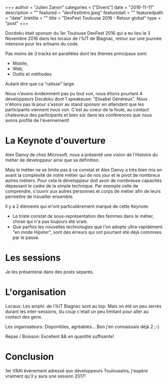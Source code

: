+++
author = "Julien Zanon"
categories = ["Divers"]
date = "2016-11-11"
description = ""
featured = "devFestIntro.jpeg"
featuredalt = ""
featuredpath = "date"
linktitle = ""
title = "DevFest Toulouse 2016 - Retour global"
type = "post"
+++

Docdoku était sponsor du 1er Toulouse DevFest 2016 qui a eu lieu le 3 Novembre 2016 dans les locaux de l'IUT de Blagnac,
retour sur une journée intensive pour les artisans du code.

Pas moins de 3 tracks en parallèles dont les thèmes principaux sont:

* Mobile,
* Web,
* Outils et méthodes

Autant dire que ca "ratisse" large.

Nous n’avons évidemment pas pu tout voir, nous étions pourtant 4 développeurs Docdoku dont 1 speakeuse: "Elisabel Généreux".
Nous n'étions pas là pour s'assoir au stand sponsor en attendant que les participants viennent nous voir. 
C'est au coeur de la foule, au contact chaleureux des participants et bien sûr dans les conférences que nous avons profité de l'évennement!

# La Keynote d'ouverture

Alex Danvy de chez Microsoft, nous a présenté une vision de l'Histoire du métier de développeur ainsi que sa définition.

Mais le métier ne se limite pas à ce constat et Alex Danvy a très bien mis en avant la complexité de notre métier qui
de nos jour et le pivot de nombreux autres métiers. 
Pour cela le développeur doit avoir de nombreuse capacités dépassant le cadre de la simple technique. 
Par exemple celle de comprendre, s'ouvrir aux autres personnes et corps de métier afin de leurs permettre de travailler ensemble.

Il y a 2 éléments qui m'ont particulièrement marqué de cette Keynote:

* Le triste constat de sous-représentation des femmes dans le métier, chose qui n'a pas toujours été vraie. 
* Que parfois les nouvelles technologies que l'on adopte ultra-rapidement "en mode Hipster",
 sont des erreurs qui ont pourtant été déjà commises par le passé.


# Les sessions

Je les présenterai dans des posts séparés.

# L'organisation

Locaux: Les amphi. de l'IUT Blagnac sont au top.
Mais on été un peu serrés durant les inter-sessions, du coup c'etait un peu limitant pour aller au contact des gens.

Les organisateurs: Disponibles, agréables... Bon j'en connaissais déjà 2 ;-)

Repas / Boisson: Excellent && en quantité suffisante! 

# Conclusion

1er VRAI évènement adressé aux développeurs Toulousains, j'espère vraiment qu'il y aura une session 2017!
